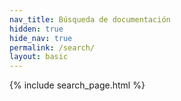 ```yaml
---
nav_title: Búsqueda de documentación
hidden: true
hide_nav: true
permalink: /search/
layout: basic
---
```



{% include search_page.html %}
